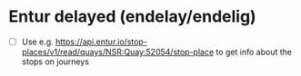 # Entur delayed (endelay/endelig)

- [ ] Use e.g. https://api.entur.io/stop-places/v1/read/quays/NSR:Quay:52054/stop-place to get info about the stops on journeys
